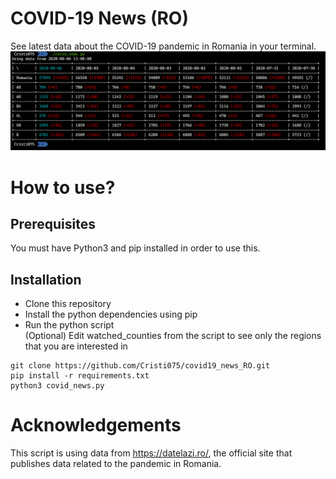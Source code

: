 # COVID-19 News (RO)
See latest data about the COVID-19 pandemic in Romania in your terminal.
![Screenshot](covid_news_screenshot.png)

# How to use?
## Prerequisites
You must have Python3 and pip installed in order to use this.
## Installation
- Clone this repository
- Install the python dependencies using pip
- Run the python script  
(Optional) Edit watched_counties from the script to see only the regions that you are interested in

```shell script
git clone https://github.com/Cristi075/covid19_news_RO.git
pip install -r requirements.txt
python3 covid_news.py
```

# Acknowledgements

This script is using data from https://datelazi.ro/, the official site that publishes data related to the pandemic in Romania.